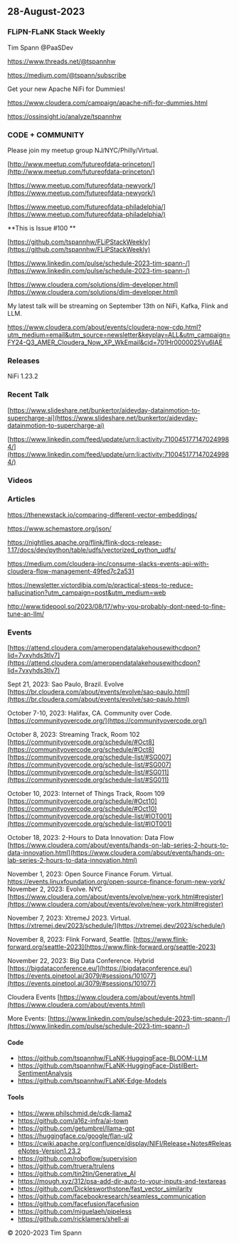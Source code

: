 ## 28-August-2023

### FLiPN-FLaNK Stack Weekly

Tim Spann @PaaSDev

https://www.threads.net/@tspannhw

https://medium.com/@tspann/subscribe

Get your new Apache NiFi for Dummies!

https://www.cloudera.com/campaign/apache-nifi-for-dummies.html

https://ossinsight.io/analyze/tspannhw


### CODE + COMMUNITY

Please join my meetup group NJ/NYC/Philly/Virtual. 

[http://www.meetup.com/futureofdata-princeton/](http://www.meetup.com/futureofdata-princeton/)

[https://www.meetup.com/futureofdata-newyork/](https://www.meetup.com/futureofdata-newyork/)

[https://www.meetup.com/futureofdata-philadelphia/](https://www.meetup.com/futureofdata-philadelphia/)


**This is Issue #100 **

[https://github.com/tspannhw/FLiPStackWeekly](https://github.com/tspannhw/FLiPStackWeekly)

[https://www.linkedin.com/pulse/schedule-2023-tim-spann-/](https://www.linkedin.com/pulse/schedule-2023-tim-spann-/)

[https://www.cloudera.com/solutions/dim-developer.html](https://www.cloudera.com/solutions/dim-developer.html)


My latest talk will be streaming on September 13th on NiFi, Kafka, Flink and LLM.

https://www.cloudera.com/about/events/cloudera-now-cdp.html?utm_medium=email&utm_source=newsletter&keyplay=ALL&utm_campaign=FY24-Q3_AMER_Cloudera_Now_XP_WkEmail&cid=701Hr0000025Vu6IAE

### Releases

NiFi 1.23.2

### Recent Talk

[https://www.slideshare.net/bunkertor/aidevday-datainmotion-to-supercharge-ai](https://www.slideshare.net/bunkertor/aidevday-datainmotion-to-supercharge-ai)

[https://www.linkedin.com/feed/update/urn:li:activity:7100451771470249984/](https://www.linkedin.com/feed/update/urn:li:activity:7100451771470249984/)

### Videos




### Articles


https://thenewstack.io/comparing-different-vector-embeddings/

https://www.schemastore.org/json/

https://nightlies.apache.org/flink/flink-docs-release-1.17/docs/dev/python/table/udfs/vectorized_python_udfs/

https://medium.com/cloudera-inc/consume-slacks-events-api-with-cloudera-flow-management-49fed7c2a531


https://newsletter.victordibia.com/p/practical-steps-to-reduce-hallucination?utm_campaign=post&utm_medium=web

http://www.tidepool.so/2023/08/17/why-you-probably-dont-need-to-fine-tune-an-llm/


### Events

[https://attend.cloudera.com/ameropendatalakehousewithcdpon?lid=7vxyhds3tlv7](https://attend.cloudera.com/ameropendatalakehousewithcdpon?lid=7vxyhds3tlv7)


Sept 21, 2023:  Sao Paulo, Brazil.   Evolve
[https://br.cloudera.com/about/events/evolve/sao-paulo.html](https://br.cloudera.com/about/events/evolve/sao-paulo.html)

October 7-10, 2023:  Halifax, CA.   Community over Code.
[https://communityovercode.org/](https://communityovercode.org/)

October 8, 2023:  Streaming Track, Room 102
[https://communityovercode.org/schedule/#Oct8](https://communityovercode.org/schedule/#Oct8)
[https://communityovercode.org/schedule-list/#SG007](https://communityovercode.org/schedule-list/#SG007)
[https://communityovercode.org/schedule-list/#SG011](https://communityovercode.org/schedule-list/#SG011)

October 10, 2023:  Internet of Things Track, Room 109
[https://communityovercode.org/schedule/#Oct10](https://communityovercode.org/schedule/#Oct10)
[https://communityovercode.org/schedule-list/#IOT001](https://communityovercode.org/schedule-list/#IOT001)

October 18, 2023:  2-Hours to Data Innovation:   Data Flow
[https://www.cloudera.com/about/events/hands-on-lab-series-2-hours-to-data-innovation.html](https://www.cloudera.com/about/events/hands-on-lab-series-2-hours-to-data-innovation.html)

November 1, 2023: Open Source Finance Forum.  Virtual.
[https://events.linuxfoundation.org/open-source-finance-forum-new-york/
](https://events.linuxfoundation.org/open-source-finance-forum-new-york/
)
November 2, 2023:  Evolve. NYC
[https://www.cloudera.com/about/events/evolve/new-york.html#register](https://www.cloudera.com/about/events/evolve/new-york.html#register)

November 7, 2023: XtremeJ 2023. Virtual.
[https://xtremej.dev/2023/schedule/](https://xtremej.dev/2023/schedule/)

November 8, 2023: Flink Forward, Seattle.
[https://www.flink-forward.org/seattle-2023](https://www.flink-forward.org/seattle-2023)

November 22, 2023: Big Data Conference.   Hybrid  
[https://bigdataconference.eu/](https://bigdataconference.eu/)
[https://events.pinetool.ai/3079/#sessions/101077](https://events.pinetool.ai/3079/#sessions/101077)

Cloudera Events
[https://www.cloudera.com/about/events.html](https://www.cloudera.com/about/events.html)

More Events:
[https://www.linkedin.com/pulse/schedule-2023-tim-spann-/](https://www.linkedin.com/pulse/schedule-2023-tim-spann-/)


#### Code

* https://github.com/tspannhw/FLaNK-HuggingFace-BLOOM-LLM
* https://github.com/tspannhw/FLaNK-HuggingFace-DistilBert-SentimentAnalysis
* https://github.com/tspannhw/FLaNK-Edge-Models
  
#### Tools

*  https://www.philschmid.de/cdk-llama2
*  https://github.com/a16z-infra/ai-town
*  https://github.com/getumbrel/llama-gpt
*  https://huggingface.co/google/flan-ul2
*  https://cwiki.apache.org/confluence/display/NIFI/Release+Notes#ReleaseNotes-Version1.23.2
*  https://github.com/roboflow/supervision
*  https://github.com/truera/trulens
*  https://github.com/tin2tin/Generative_AI
*  https://mough.xyz/312/psa-add-dir-auto-to-your-inputs-and-textareas
*  https://github.com/Dicklesworthstone/fast_vector_similarity
*  https://github.com/facebookresearch/seamless_communication
*  https://github.com/facefusion/facefusion
*  https://github.com/miguelaeh/pipeless
*  https://github.com/ricklamers/shell-ai


&copy; 2020-2023 Tim Spann
